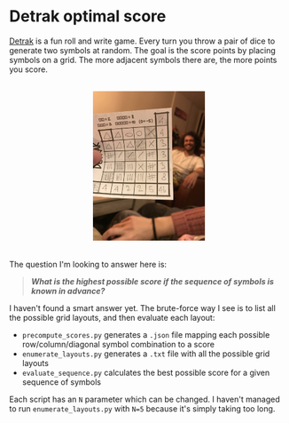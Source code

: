 # Detrak optimal score

[Detrak](https://www.philibertnet.com/en/gigamic/73968-detrak-3421271117919.html) is a fun roll and write game. Every turn you throw a pair of dice to generate two symbols at random. The goal is the score points by placing symbols on a grid. The more adjacent symbols there are, the more points you score.

</br>
<div align="center">
    <img width="40%" src="46.jpg" />
</div>
</br>

The question I'm looking to answer here is:

> ***What is the highest possible score if the sequence of symbols is known in advance?***

I haven't found a smart answer yet. The brute-force way I see is to list all the possible grid layouts, and then evaluate each layout:

- `precompute_scores.py` generates a `.json` file mapping each possible row/column/diagonal symbol combination to a score
- `enumerate_layouts.py` generates a `.txt` file with all the possible grid layouts
- `evaluate_sequence.py` calculates the best possible score for a given sequence of symbols

Each script has an `N` parameter which can be changed. I haven't managed to run `enumerate_layouts.py` with `N=5` because it's simply taking too long.
